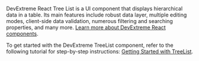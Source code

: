 DevExtreme React Tree List is a UI component that displays hierarchical data in a table. Its main features include robust data layer, multiple editing modes, client-side data validation, numerous filtering and searching properties, and many more. [Learn more about DevExtreme React components](/Documentation/Guide/React_Components/DevExtreme_React_Components/).

To get started with the DevExtreme TreeList component, refer to the following tutorial for step-by-step instructions: [Getting Started with TreeList](/Documentation/Guide/UI_Components/TreeList/Getting_Started_with_TreeList/).